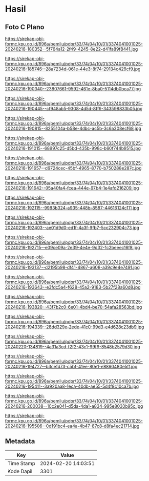 # Hasil

## Foto C Plano

https://sirekap-obj-formc.kpu.go.id/896a/pemilu/pdpr/33/74/04/10/01/3374041001025-20240216-180352--5f764a12-2f49-4245-8e22-d41fa89f8441.jpg

https://sirekap-obj-formc.kpu.go.id/896a/pemilu/pdpr/33/74/04/10/01/3374041001025-20240216-185746--28a7234d-061e-44e3-8f74-29134c429cf9.jpg

https://sirekap-obj-formc.kpu.go.id/896a/pemilu/pdpr/33/74/04/10/01/3374041001025-20240216-190340--23807661-9592-461e-8ba0-5114db0bca77.jpg

https://sirekap-obj-formc.kpu.go.id/896a/pemilu/pdpr/33/74/04/10/01/3374041001025-20240216-190445--cf948ab5-9308-4d5d-8ff9-343598833b05.jpg

https://sirekap-obj-formc.kpu.go.id/896a/pemilu/pdpr/33/74/04/10/01/3374041001025-20240216-190815--8255104a-b58e-4dbc-ac5b-3c6a308ecf68.jpg

https://sirekap-obj-formc.kpu.go.id/896a/pemilu/pdpr/33/74/04/10/01/3374041001025-20240216-191015--68997c25-d5bd-435b-998c-b60f744b9515.jpg

https://sirekap-obj-formc.kpu.go.id/896a/pemilu/pdpr/33/74/04/10/01/3374041001025-20240216-191657--d6724cec-45bf-4965-8770-b750288e287c.jpg

https://sirekap-obj-formc.kpu.go.id/896a/pemilu/pdpr/33/74/04/10/01/3374041001025-20240216-191642--05a40fa4-fcea-444e-97b4-1e4afd216209.jpg

https://sirekap-obj-formc.kpu.go.id/896a/pemilu/pdpr/33/74/04/10/01/3374041001025-20240216-192115--9983b324-a935-448b-8587-44616124c111.jpg

https://sirekap-obj-formc.kpu.go.id/896a/pemilu/pdpr/33/74/04/10/01/3374041001025-20240216-192403--ae01d9d0-ed1f-4a3f-9fb7-5cc232904c73.jpg

https://sirekap-obj-formc.kpu.go.id/896a/pemilu/pdpr/33/74/04/10/01/3374041001025-20240216-192715--e09ce09a-2e39-4e4e-9d32-1c2beeec16f8.jpg

https://sirekap-obj-formc.kpu.go.id/896a/pemilu/pdpr/33/74/04/10/01/3374041001025-20240216-193137--d2195b98-df41-4867-a608-a39c9e4e7491.jpg

https://sirekap-obj-formc.kpu.go.id/896a/pemilu/pdpr/33/74/04/10/01/3374041001025-20240216-193643--e3fdc5a4-f628-45a2-9183-5b27f28a60d8.jpg

https://sirekap-obj-formc.kpu.go.id/896a/pemilu/pdpr/33/74/04/10/01/3374041001025-20240216-193820--43f7b2c0-6e01-4bd4-be70-54afa28563bd.jpg

https://sirekap-obj-formc.kpu.go.id/896a/pemilu/pdpr/33/74/04/10/01/3374041001025-20240216-194339--28dd329e-2ede-41c0-99d3-e4d628c23db9.jpg

https://sirekap-obj-formc.kpu.go.id/896a/pemilu/pdpr/33/74/04/10/01/3374041001025-20240220-134819--4a31a3cd-f2f2-43c1-99f9-8548b2579d30.jpg

https://sirekap-obj-formc.kpu.go.id/896a/pemilu/pdpr/33/74/04/10/01/3374041001025-20240216-194727--b3cefd73-c5bf-41ee-80e1-e8860480e5ff.jpg

https://sirekap-obj-formc.kpu.go.id/896a/pemilu/pdpr/33/74/04/10/01/3374041001025-20240216-195411--3a920aa8-1eca-40db-ae55-5d4f8c10ca7b.jpg

https://sirekap-obj-formc.kpu.go.id/896a/pemilu/pdpr/33/74/04/10/01/3374041001025-20240216-200038--10c2e041-d5da-4da1-a834-995e8030b95c.jpg

https://sirekap-obj-formc.kpu.go.id/896a/pemilu/pdpr/33/74/04/10/01/3374041001025-20240216-195506--0d191bc4-ea4a-4b47-87c8-d8fa4ec21714.jpg


## Metadata

| Key        | Value               |
| ---------- | ------------------- |
| Time Stamp | 2024-02-20 14:03:51 |
| Kode Dapil | 3301                |



